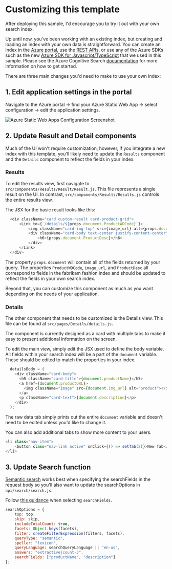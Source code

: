 # Customizing this template

After deploying this sample, I'd encourage you to try it out with your own search index.

Up until now, you've been working with an existing index, but creating and loading an index with your own data is straightforward. You can create an index in the [Azure portal](https://docs.microsoft.com/azure/search/search-import-data-portal), use the [REST APIs](https://docs.microsoft.com/rest/api/searchservice/create-index), or use any of the Azure SDKs such as the new [Azure SDK for Javascript/TypeScript](https://github.com/Azure/azure-sdk-for-js/tree/master/sdk/search/search-documents/) that we used in this sample. Please see the Azure Cognitive Search [documentation](https://docs.microsoft.com/azure/search/search-get-started-portal) for more information on how to get started.

There are three main changes you'd need to make to use your own index:

## 1. Edit application settings in the portal

Navigate to the Azure portal -> find your Azure Static Web App -> select configuration -> edit the application settings.

![Azure Static Web Apps Configuration Screenshot](../images/config.png)

## 2. Update Result and Detail components

Much of the UI won't require customization, however, if you integrate a new index with this template, you'll likely need to update the `Results` component and the `Details` component to reflect the fields in your index.

### Results

To edit the results view, first navigate to `src/components/Results/Result/Result.js`. This file represents a single result on the UI. In contrast, `src/components/Results/Results.js` controls the entire results view.

The JSX for the basic result looks like this:

```javascript
  <div className="card custom-result card-product-grid">
      <Link to={`/details/${props.document.ProductWDCode}`}>
          <img className="card-img-top" src={image_url} alt={props.document.ProductDesc}></img>
          <div className="card-body text-center justify-content-center">
              <h6>{props.document.ProductDesc}</h6>
          </div>
      </Link>
  </div>
```

The property `props.document` will contain all of the fields returned by your query. The properties `ProductWDCode`, `image_url`, and `ProductDesc` all correspond to fields in the fabrikam fashion index and should be updated to reflect the fields in your own search index.

Beyond that, you can customize this component as much as you want depending on the needs of your application.

### Details

The other component that needs to be customized is the Details view. This file can be found at `src/pages/Details/details.js`.

The component is currently designed as a card with multiple tabs to make it easy to present additional information on the screen.

To edit the main view, simply edit the JSX used to define the body variable. All fields within your search index will be a part of the `document` variable. These should be edited to match the properties in your index.

```javascript
  detailsBody = (
    <div className="card-body">
      <h5 className="card-title">{document.productName}</h5>
      <a href={document.productURL}>
        <img className="image" src={document.img_url} alt="product"></img>
      </a>
      <p className="card-text">{document.description}</p>
    </div>
  );
```

The raw data tab simply prints out the entire `document` variable and doesn't need to be edited unless you'd like to change it.

You can also add additional tabs to show more content to your users.

```javascript
<li class="nav-item">
    <button class="nav-link active" onClick={() => setTab(2)}>New Tab</button>
</li>
```

## 3. Update Search function

[Semantic search](https://docs.microsoft.com/azure/search/semantic-search-overview) works best when specifying the searchFields in the request body so you'll also want to update the searchOptions in `api/search/search.js`.

Follow [this guidance](https://docs.microsoft.com/azure/search/semantic-how-to-query-request#step-2-set-searchfields) when selecting `searchFields`.

```javascript
searchOptions = {
    top: top,
    skip: skip,
    includeTotalCount: true,
    facets: Object.keys(facets),
    filter: createFilterExpression(filters, facets),
    queryType: "semantic",
    speller: "lexicon",
    queryLanguage: searchQueryLanguage || "en-us",
    answers: "extractive|count-3",
    searchFields: ["productName", "description"]
};
```
